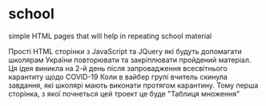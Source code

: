 # school
simple HTML pages that will help in repeating school material

Прості HTML сторінки з JavaScript та JQuery які будуть допомагати школярам України повторювати та закріплювати пройдений матеріал.
Ця ідея виникла на 2-й день після запровадження всесвітнього карантиту щодо COVID-19
Коли в вайбер групі вчитель скинула завдання, які школярі мають виконати протягом карантину.
Тому перша сторінка, з якої почнеться цей троект це буде "Таблиця множення"
